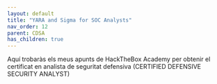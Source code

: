 ```yaml
---
layout: default
title: "YARA and Sigma for SOC Analysts"
nav_order: 12
parent: CDSA
has_children: true
---
```



Aquí trobaràs els meus apunts de HackTheBox Academy per obtenir el certificat en analista de seguritat defensiva (CERTIFIED DEFENSIVE SECURITY ANALYST)